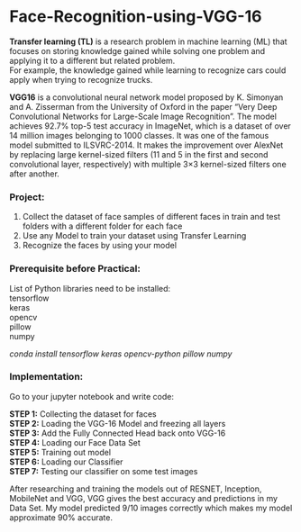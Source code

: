 # Face-Recognition-using-VGG-16

__Transfer learning (TL)__ is a research problem in machine learning (ML) that focuses on storing knowledge gained while solving one problem and applying it to a different but related problem.  
For example, the knowledge gained while learning to recognize cars could apply when trying to recognize trucks.  

__VGG16__ is a convolutional neural network model proposed by K. Simonyan and A. Zisserman from the University of Oxford in the paper “Very Deep Convolutional Networks for Large-Scale Image Recognition”. The model achieves 92.7% top-5 test accuracy in ImageNet, which is a dataset of over 14 million images belonging to 1000 classes. It was one of the famous model submitted to ILSVRC-2014. It makes the improvement over AlexNet by replacing large kernel-sized filters (11 and 5 in the first and second convolutional layer, respectively) with multiple 3×3 kernel-sized filters one after another.  

### __Project:__  

1. Collect the dataset of face samples of different faces in train and test folders with a different folder for each face  
2. Use any Model to train your dataset using Transfer Learning  
3. Recognize the faces by using your model  

### __Prerequisite before Practical:__  

List of Python libraries need to be installed:  
tensorflow  
keras  
opencv  
pillow  
numpy  

*conda install tensorflow keras opencv-python pillow numpy*  

### Implementation:  

Go to your jupyter notebook and write code:  

__STEP 1:__ Collecting the dataset for faces  
__STEP 2:__ Loading the VGG-16 Model and freezing all layers  
__STEP 3:__ Add the Fully Connected Head back onto VGG-16  
__STEP 4:__ Loading our Face Data Set  
__STEP 5:__ Training out model  
__STEP 6:__ Loading our Classifier  
__STEP 7:__ Testing our classifier on some test images  
 
After researching and training the models out of RESNET, Inception, MobileNet and VGG, VGG gives the best accuracy and predictions in my Data Set. My model predicted 9/10 images correctly which makes my model approximate 90% accurate.
